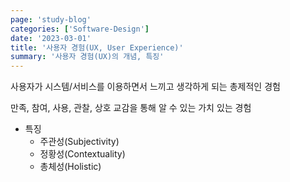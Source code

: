 ```yaml
---
page: 'study-blog'
categories: ['Software-Design']
date: '2023-03-01'
title: '사용자 경험(UX, User Experience)'
summary: '사용자 경험(UX)의 개념, 특징'
---
```


사용자가 시스템/서비스를 이용하면서 느끼고 생각하게 되는 총제적인 경험

만족, 참여, 사용, 관찰, 상호 교감을 통해 알 수 있는 가치 있는 경험

- 특징
  - 주관성(Subjectivity)
  - 정황성(Contextuality)
  - 총체성(Holistic)
